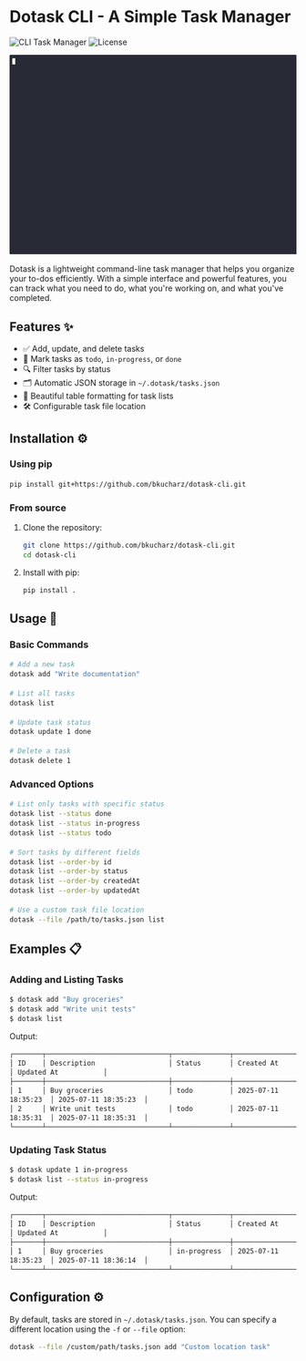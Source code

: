 # Dotask CLI - A Simple Task Manager

![CLI Task Manager](https://img.shields.io/badge/Python-3.8+-blue?logo=python)
![License](https://img.shields.io/badge/License-MIT-green)

![Demo of dotask CLI](demo.gif)

Dotask is a lightweight command-line task manager that helps you organize your to-dos efficiently. With a simple interface and powerful features, you can track what you need to do, what you're working on, and what you've completed.

## Features ✨

- ✅ Add, update, and delete tasks
- 📝 Mark tasks as `todo`, `in-progress`, or `done`
- 🔍 Filter tasks by status
- 🗂️ Automatic JSON storage in `~/.dotask/tasks.json`
- 🎨 Beautiful table formatting for task lists
- 🛠️ Configurable task file location

## Installation ⚙️

### Using pip

```bash
pip install git+https://github.com/bkucharz/dotask-cli.git
```

### From source

1. Clone the repository:
   ```bash
   git clone https://github.com/bkucharz/dotask-cli.git
   cd dotask-cli
   ```

2. Install with pip:
   ```bash
   pip install .
   ```

## Usage 🚀

### Basic Commands

```bash
# Add a new task
dotask add "Write documentation"

# List all tasks
dotask list

# Update task status
dotask update 1 done

# Delete a task
dotask delete 1
```

### Advanced Options

```bash
# List only tasks with specific status
dotask list --status done
dotask list --status in-progress
dotask list --status todo

# Sort tasks by different fields
dotask list --order-by id
dotask list --order-by status
dotask list --order-by createdAt
dotask list --order-by updatedAt

# Use a custom task file location
dotask --file /path/to/tasks.json list
```

## Examples 📋

### Adding and Listing Tasks

```bash
$ dotask add "Buy groceries"
$ dotask add "Write unit tests"
$ dotask list
```

Output:
```
┌───────┬──────────────────────────────┬──────────────┬──────────────────────┬──────────────────────┐
│ ID    │ Description                  │ Status       │ Created At           │ Updated At           │
├───────┼──────────────────────────────┼──────────────┼──────────────────────┼──────────────────────┤
│ 1     │ Buy groceries                │ todo         │ 2025-07-11 18:35:23  │ 2025-07-11 18:35:23  │
│ 2     │ Write unit tests             │ todo         │ 2025-07-11 18:35:31  │ 2025-07-11 18:35:31  │
└───────┴──────────────────────────────┴──────────────┴──────────────────────┴──────────────────────┘
```

### Updating Task Status

```bash
$ dotask update 1 in-progress
$ dotask list --status in-progress
```

Output:
```
┌───────┬──────────────────────────────┬──────────────┬──────────────────────┬──────────────────────┐
│ ID    │ Description                  │ Status       │ Created At           │ Updated At           │
├───────┼──────────────────────────────┼──────────────┼──────────────────────┼──────────────────────┤
│ 1     │ Buy groceries                │ in-progress  │ 2025-07-11 18:35:23  │ 2025-07-11 18:36:14  │
└───────┴──────────────────────────────┴──────────────┴──────────────────────┴──────────────────────┘
```

## Configuration ⚙️

By default, tasks are stored in `~/.dotask/tasks.json`. You can specify a different location using the `-f` or `--file` option:

```bash
dotask --file /custom/path/tasks.json add "Custom location task"
```